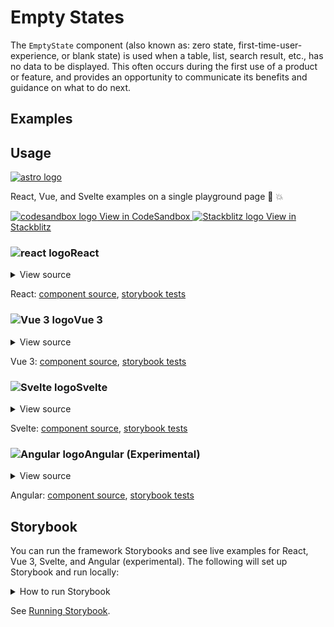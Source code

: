 # Empty States

The `EmptyState` component (also known as: zero state, first-time-user-experience, or blank state) is used when a table, list, search result, etc., has no data to be displayed. This often occurs during the first use of a product or feature, and provides an opportunity to communicate its benefits and guidance on what to do next. 

<div class="mbs24"></div>

## Examples

<div class="mbe24"></div>

<EmptyStateExamples />

<script setup>
import EmptyStateExamples from '../../components/EmptyStateExamples.vue'
import { Alert } from "agnostic-vue";
</script>

<div class="mbe32"></div>

## Usage

<div class="flex items-center mbs40 mbe24">
  <a href="https://astro.build/" class="astro-logo-usage-wrap" target="_blank"><img class="astro-logo-usage" src="/images/astro-logo-light.svg" alt="astro logo"></a>
  <p class="mis16">React, Vue, and Svelte examples on a single playground page 🚀 💥</p>
</div>
<div class="playgrounds flex mbe32">
  <a class="btn btn-rounded" style="background-color: var(--agnostic-dark); color: var(--agnostic-light)" href="https://codesandbox.io/s/github/AgnosticUI/agnosticui/tree/master/playgrounds/Empty?file=/README.md" target="_blank">
    <img src="/images/codesandbox.svg" alt="codesandbox logo" class="mie8"> View in CodeSandbox
  </a>
  <a class="btn btn-rounded" style="background-color: var(--agnostic-primary); color: var(--agnostic-light)" href="https://stackblitz.com/github/AgnosticUI/agnosticui/tree/master/playgrounds/Empty?file=/README.md" target="_blank">
    <img src="/images/stackblitz.svg" alt="Stackblitz logo" class="mie4"> View in Stackblitz
  </a>
</div>

<div class="flex">
  <h3 id="react" tabindex="-1">
    <img src="/images/React-icon.svg" alt="react logo">React
  </h3>
</div>

<details class="disclose disclose-bordered">
<summary class="disclose-title">View source</summary>

```jsx
import "agnostic-react/dist/common.min.css";
import "agnostic-react/dist/esm/index.css";
import {
  EmptyState,
  EmptyStateHeader,
  EmptyStateBody,
  EmptyStateFooter,
  Button
} from "agnostic-react";
export const YourComponent = () => (
  <>
    <EmptyState isBordered isRounded>
      <EmptyStateHeader>
        <svg xmlns="http://www.w3.org/2000/svg" fill="#999" width="40" height="40" viewBox="0 0 24 24">
          <path fillRule="evenodd" d="M12 2.5a5.5 5.5 0 00-3.096 10.047 9.005 9.005 0 00-5.9 8.18.75.75 0 001.5.045 7.5 7.5 0 0114.993 0 .75.75 0 101.499-.044 9.005 9.005 0 00-5.9-8.181A5.5 5.5 0 0012 2.5zM8 8a4 4 0 118 0 4 4 0 01-8 0z" />
        </svg>
      </EmptyStateHeader>
      <EmptyStateBody>
        <div className="h4">No connections yet</div>
        <p className="mbe16">Click below to add some friends</p>
      </EmptyStateBody>
      <EmptyStateFooter>
        <Button mode="primary" isRounded>Invite friends</Button>
      </EmptyStateFooter>
    </EmptyState>
  </>
)
```
</details>

React: [component source](https://github.com/AgnosticUI/agnosticui/blob/master/agnostic-react/src/EmptyState.tsx), [storybook tests](https://github.com/AgnosticUI/agnosticui/blob/master/agnostic-react/src/stories/EmptyState.stories.tsx)

<div class="mbe32"></div>

<div class="flex">
  <h3 id="vue-3" tabindex="-1">
    <img src="/images/Vue-icon.svg" alt="Vue 3 logo">Vue 3
  </h3>
</div>

<details class="disclose disclose-bordered">
<summary class="disclose-title">View source</summary>

```vue
<template>
  <EmptyState
    isRounded
    isBordered
  >
    <template #header>
      <svg
        xmlns="http://www.w3.org/2000/svg"
        fill="#999"
        width="40"
        height="40"
        viewBox="0 0 24 24"
      >
        <path
          fill-rule="evenodd"
          d="M12 2.5a5.5 5.5 0 00-3.096 10.047 9.005 9.005 0 00-5.9 8.18.75.75 0 001.5.045 7.5 7.5 0 0114.993 0 .75.75 0 101.499-.044 9.005 9.005 0 00-5.9-8.181A5.5 5.5 0 0012 2.5zM8 8a4 4 0 118 0 4 4 0 01-8 0z"
        />
      </svg>
    </template>
    <template #body>
      <div class="h4">
        No connections yet
      </div>
      <p
        class="mbe16"
        style="color: var(--agnostic-gray-dark);"
      >
        Click below to add some friends
      </p>
    </template>
    <template #footer>
      <Button
        isRounded
        mode="primary"
      >Invite friend</Button>
    </template>
  </EmptyState>
</template>
<script setup>
import "agnostic-vue/dist/common.min.css";
import "agnostic-vue/dist/index.css";
import { Button, EmptyState } from "agnostic-vue";
</script>
```
</details>

Vue 3: [component source](https://github.com/AgnosticUI/agnosticui/blob/master/agnostic-vue/src/components/EmptyState.vue), [storybook tests](https://github.com/AgnosticUI/agnosticui/blob/master/agnostic-vue/src/stories/EmptyState.stories.js)

<div class="mbe24"></div>


<div class="flex">
  <h3 id="svelte" tabindex="-1">
    <img src="/images/Svelte-icon.svg" alt="Svelte logo">Svelte
  </h3>
</div>

<details class="disclose disclose-bordered">
<summary class="disclose-title">View source</summary>

```html
<script>
  import 'agnostic-svelte/css/common.min.css';
  import { Button, EmptyState } from "agnostic-svelte";
</script>
<div>
   <EmptyState>
      <div slot="header">
        <svg
          xmlns="http://www.w3.org/2000/svg"
          fill="#999"
          width="40"
          height="40"
          viewBox="0 0 24 24"
        >
          <path
            fill-rule="evenodd"
            d="M12 2.5a5.5 5.5 0 00-3.096 10.047 9.005 9.005 0 00-5.9 8.18.75.75 0 001.5.045 7.5 7.5 0 0114.993 0 .75.75 0 101.499-.044 9.005 9.005 0 00-5.9-8.181A5.5 5.5 0 0012 2.5zM8 8a4 4 0 118 0 4 4 0 01-8 0z"
          />
        </svg>
      </div>
      <div slot="body">
        <div class="h4">
          No connections yet
        </div>
        <p
          class="mbe16"
          style="color: var(--agnostic-gray-dark);"
        >
          Click below to add some friends
        </p>
      </div>
      <div slot="footer">
        <Button mode="primary">
          Invite friend
        </Button>
      </div>
    </EmptyState>
</div>
```
</details>

Svelte: [component source](https://github.com/AgnosticUI/agnosticui/blob/master/agnostic-svelte/src/lib/components/EmptyState/EmptyState.svelte), [storybook tests](https://github.com/AgnosticUI/agnosticui/blob/master/agnostic-svelte/src/lib/components/EmptyState/EmptyState.stories.js)

<div class="mbe24"></div>

<div class="flex">
  <h3 id="angular" tabindex="-1">
    <img src="/images/Angular-icon.svg" alt="Angular logo">Angular (Experimental)
  </h3>
</div>

<details class="disclose disclose-bordered">
<summary class="disclose-title">View source</summary>

In your Angular configuration (likely `angular.json`) ensure you're including
the common AgnosticUI styles:

<div class="mbe16"></div>

` "styles": ["agnostic-angular/common.min.css"],`

<div class="mbe24"></div>

Add AgnosticUI's `AgModule` module:

```js{3,9}
import { NgModule } from '@angular/core';
import { BrowserModule } from '@angular/platform-browser';
import { AgModule } from 'agnostic-angular';

import { AppComponent } from './app.component';

@NgModule({
  declarations: [AppComponent],
  imports: [BrowserModule, AgModule],
  providers: [],
  bootstrap: [AppComponent],
})
export class AppModule {}
```

Now you can use in your components:

```js
import { Component } from '@angular/core';

@Component({
  selector: 'your-component',
  template: `<div>
    <ag-empty-state [isRounded]="true"
                    [isBordered]="true">
      <ag-empty-state-header>
        <svg xmlns="http://www.w3.org/2000/svg"
             fill="#999"
             width="40"
             height="40"
             viewBox="0 0 24 24">
          <path fillRule="evenodd"
                d="M12 2.5a5.5 5.5 0 00-3.096 10.047 9.005 9.005 0 00-5.9 8.18.75.75 0 001.5.045 7.5 7.5 0 0114.993 0 .75.75 0 101.499-.044 9.005 9.005 0 00-5.9-8.181A5.5 5.5 0 0012 2.5zM8 8a4 4 0 118 0 4 4 0 01-8 0z" />
        </svg>
      </ag-empty-state-header>
      <ag-empty-state-body>
        <div class="h4">No connections yet</div>
        <p class="mbe16">Click below to add some friends</p>
      </ag-empty-state-body>
      <ag-empty-state-footer>
        <ag-button [isRounded]="true"
                   mode="primary">Invite friends</ag-button>
      </ag-empty-state-footer>
    </ag-empty-state> 
  </div>`
})
export class YourComponent {}
```
</details>

Angular: [component source](https://github.com/AgnosticUI/agnosticui/blob/master/agnostic-angular/libs/ag/src/lib/empty-state.component.ts), [storybook tests](https://github.com/AgnosticUI/agnosticui/blob/master/agnostic-angular/libs/ag/src/lib/empty-state.component.stories.ts)

<div class="mbe32"></div>

## Storybook

You can run the framework Storybooks and see live examples for React, Vue 3, Svelte, and Angular (experimental). The following will set up Storybook and run locally:

<details class="mbs24 mbe24 disclose disclose-bordered">
<summary class="disclose-title">How to run Storybook</summary>

```shell
git clone git@github.com:AgnosticUI/agnosticui.git
cd agnosticui/<PACKAGE_NAME> && npm i # e.g. cd agnosticui/agnostic-react && npm i
npm run storybook
```
</details>

See [Running Storybook](https://github.com/AgnosticUI/agnosticui/blob/master/CONTRIBUTING.md#usage).

